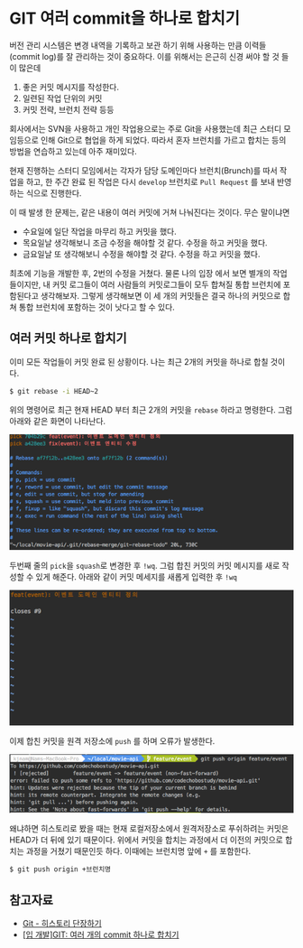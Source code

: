 GIT 여러 commit을 하나로 합치기
===

버전 관리 시스템은 변경 내역을 기록하고 보관 하기 위해 사용하는 만큼 이력들(commit log)를 잘 관리하는 것이 중요하다. 이를 위해서는 은근히 신경 써야 할 것 들이 많은데

1. 좋은 커밋 메시지를 작성한다.
2. 일련된 작업 단위의 커밋
3. 커밋 전략, 브런치 전략 등등

회사에서는 SVN을 사용하고 개인 작업용으로는 주로 Git을 사용했는데 최근 스터디 모임등으로 인해 Git으로 협업을 하게 되었다. 따라서 혼자 브런치를 가르고 합치는 등의 방법을 연습하고 있는데 아주 재미있다.

현재 진행하는 스터디 모임에서는 각자가 담당 도메인마다 브런치(Brunch)를 따서 작업을 하고, 한 주간 완료 된 작업은 다시 `develop` 브런치로 `Pull Request` 를 보내 반영하는 식으로 진행한다.

이 때 발생 한 문제는, 같은 내용이 여러 커밋에 거쳐 나눠진다는 것이다. 무슨 말이냐면 

- 수요일에 일단 작업을 마무리 하고 커밋을 했다. 
- 목요일날 생각해보니 조금 수정을 해야할 것 같다. 수정을 하고 커밋을 했다.
- 금요일날 또 생각해보니 수정을 해야할 것 같다. 수정을 하고 커밋을 했다.

최초에 기능을 개발한 후, 2번의 수정을 거쳤다. 물론 나의 입장 에서 보면 별개의 작업들이지만, 내 커밋 로그들이 여러 사람들의 커밋로그들이 모두 합쳐질 통합 브런치에 포함된다고 생각해보자.
그렇게 생각해보면 이 세 개의 커밋들은 결국 하나의 커밋으로 합쳐 통합 브런치에 포함하는 것이 낫다고 할 수 있다. 

## 여러 커밋 하나로 합치기

이미 모든 작업들이 커밋 완료 된 상황이다. 나는 최근 2개의 커밋을 하나로 합칠 것이다.

```bash
$ git rebase -i HEAD~2
```

위의 명령어로 최근 현재 HEAD 부터 최근 2개의 커밋을 `rebase` 하라고 명령한다.
그럼 아래와 같은 화면이 나타난다.

![](img/git-commit-merge-img1.png)

두번째 줄의 `pick`을 `squash`로 변경한 후 `!wq`. 그럼 합친 커밋의 커밋 메시지를 새로 작성할 수 있게 해준다. 아래와 같이 커밋 메세지를 새롭게 입력한 후 `!wq`

![](img/git-commit-merge-img2.png)

이제 합친 커밋을 원격 저장소에 `push` 를 하며 오류가 발생한다. 

![](img/git-commit-merge-img3.png)

왜냐하면 히스토리로 봤을 때는 현재 로컬저장소에서 원격저장소로 푸쉬하려는 커밋은 HEAD가 더 뒤에 있기 때문이다. 위에서 커밋을 합치는 과정에서 더 이전의 커밋으로 합치는 과정을 거쳤기 때문인듯 하다. 이때에는 브런치명 앞에 `+` 를 포함한다.

```bash
$ git push origin +브런치명
```


## 참고자료

- [Git - 히스토리 단장하기](https://git-scm.com/book/ko/v1/Git-%EB%8F%84%EA%B5%AC-%ED%9E%88%EC%8A%A4%ED%86%A0%EB%A6%AC-%EB%8B%A8%EC%9E%A5%ED%95%98%EA%B8%B0)
- [[입 개발]GIT: 여러 개의 commit 하나로 합치기](https://charsyam.wordpress.com/2013/01/11/%EC%9E%85-%EA%B0%9C%EB%B0%9Cgit-%EC%97%AC%EB%9F%AC-%EA%B0%9C%EC%9D%98-commit-%ED%95%98%EB%82%98%EB%A1%9C-%ED%95%A9%EC%B9%98%EA%B8%B0/)
